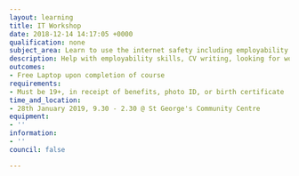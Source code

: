 ```yaml
---
layout: learning
title: IT Workshop
date: 2018-12-14 14:17:05 +0000
qualification: none
subject_area: Learn to use the internet safety including employability skills
description: Help with employability skills, CV writing, looking for work
outcomes:
- Free Laptop upon completion of course
requirements:
- Must be 19+, in receipt of benefits, photo ID, or birth certificate
time_and_location:
- 28th January 2019, 9.30 - 2.30 @ St George's Community Centre
equipment:
- ''
information:
- ''
council: false

---
```


